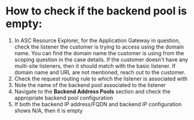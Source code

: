 <properties
	  pageTitle="TSG Content Step: Check whether the backend pool is empty"
	  description="TSG Content Step:Check whether the backend pool is empty"
	  service="microsoft.network"
	  resource="applicationGateway"
	  authors="JRMayberry"
	  ms.author="rimayber"
	  displayOrder=""
	  selfHelpType="TSG_Content"
          supportTopicIds=""
          resourceTags=""
          productPesIds=""
          cloudEnvironments="public"
	  articleId="f1b32390-c392-4dd1-9455-1e28a3710193"
/>


# How to check if the backend pool is empty:

1. In ASC Resource Explorer, for the Application Gateway in question, check the listener the customer is trying to access using the domain name. You can find the domain name the customer is using from the scoping question in the case details. If the customer doesn't have any multi-site listeners, then it should match with the basic listener. If domain name and URL are not mentioned, reach out to the customer.
2. Check the request routing rule to which the listener is associated with
3. Note the name of the backend pool associated to the listener
4. Navigate to the **Backend Address Pools** section and check the appropriate backend pool configuration
5. If both the backend IP address/FQDN and backend IP configuration shows N/A, then it is empty

